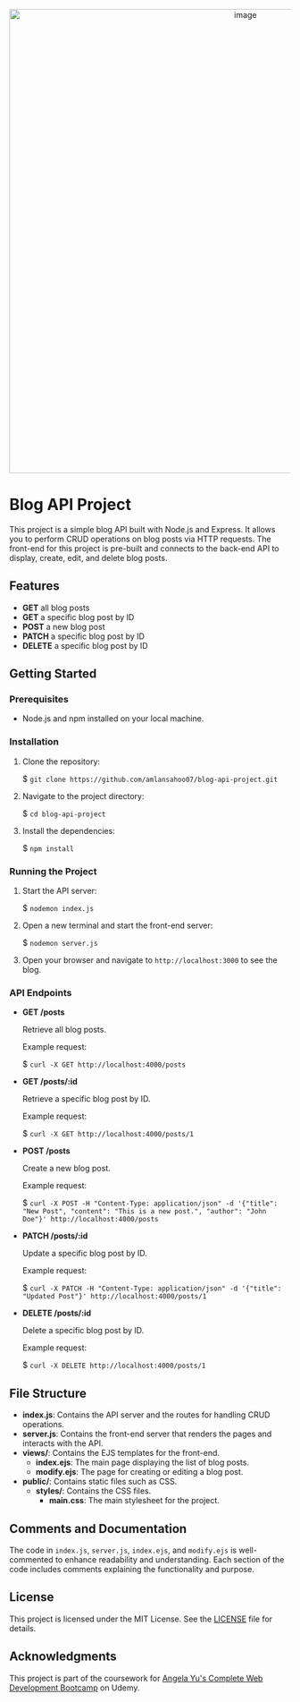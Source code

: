 <p align="center"><img align="centre" width="830" alt="image" src="https://github.com/user-attachments/assets/a15982e7-ac7e-49ce-9c8a-46728b070298"></p>


# Blog API Project

This project is a simple blog API built with Node.js and Express. It allows you to perform CRUD operations on blog posts via HTTP requests. The front-end for this project is pre-built and connects to the back-end API to display, create, edit, and delete blog posts.

## Features

- **GET** all blog posts
- **GET** a specific blog post by ID
- **POST** a new blog post
- **PATCH** a specific blog post by ID
- **DELETE** a specific blog post by ID

## Getting Started

### Prerequisites

- Node.js and npm installed on your local machine.

### Installation

1. Clone the repository:

    $ `git clone https://github.com/amlansahoo07/blog-api-project.git`

2. Navigate to the project directory:

    $ `cd blog-api-project`

3. Install the dependencies:

    $ `npm install`

### Running the Project

1. Start the API server:

    $ `nodemon index.js`

2. Open a new terminal and start the front-end server:

    $ `nodemon server.js`

3. Open your browser and navigate to `http://localhost:3000` to see the blog.

### API Endpoints

- **GET /posts**

  Retrieve all blog posts.

  Example request:

  $ `curl -X GET http://localhost:4000/posts`

- **GET /posts/:id**

  Retrieve a specific blog post by ID.

  Example request:

  $ `curl -X GET http://localhost:4000/posts/1`

- **POST /posts**

  Create a new blog post.

  Example request:

  $ `curl -X POST -H "Content-Type: application/json" -d '{"title": "New Post", "content": "This is a new post.", "author": "John Doe"}' http://localhost:4000/posts`

- **PATCH /posts/:id**

  Update a specific blog post by ID.

  Example request:

  $ `curl -X PATCH -H "Content-Type: application/json" -d '{"title": "Updated Post"}' http://localhost:4000/posts/1`

- **DELETE /posts/:id**

  Delete a specific blog post by ID.

  Example request:

  $ `curl -X DELETE http://localhost:4000/posts/1`

## File Structure

- **index.js**: Contains the API server and the routes for handling CRUD operations.
- **server.js**: Contains the front-end server that renders the pages and interacts with the API.
- **views/**: Contains the EJS templates for the front-end.
  - **index.ejs**: The main page displaying the list of blog posts.
  - **modify.ejs**: The page for creating or editing a blog post.
- **public/**: Contains static files such as CSS.
  - **styles/**: Contains the CSS files.
    - **main.css**: The main stylesheet for the project.

## Comments and Documentation

The code in `index.js`, `server.js`, `index.ejs`, and `modify.ejs` is well-commented to enhance readability and understanding. Each section of the code includes comments explaining the functionality and purpose.

## License

This project is licensed under the MIT License. See the [LICENSE](LICENSE) file for details.

## Acknowledgments

This project is part of the coursework for [Angela Yu's Complete Web Development Bootcamp](https://www.udemy.com/course/the-complete-web-development-bootcamp/) on Udemy.
